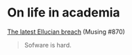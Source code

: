 On life in academia
===================

[The latest Ellucian breach](ellucian-breaches-2019-07-19) (Musing #870)

> Sofware is hard.

